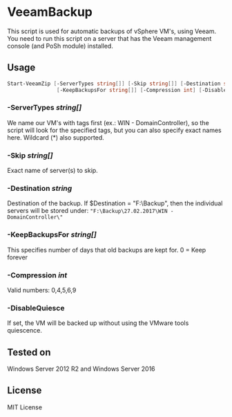 # VeeamBackup

This script is used for automatic backups of vSphere VM's, using Veeam. You need to run this script on a server that has the Veeam management console (and PoSh module) installed.

## Usage

```PowerShell
Start-VeeamZip [-ServerTypes string[]] [-Skip string[]] [-Destination string]
                [-KeepBackupsFor string[]] [-Compression int] [-DisableQuiesce]  
```

### -ServerTypes *string[]*
We name our VM's with tags first (ex.: WIN - DomainController), so the script will look for the specified tags, but you can also specify exact names here. Wildcard (*) also supported.

### -Skip *string[]*
Exact name of server(s) to skip.

### -Destination *string*
Destination of the backup. If $Destination = "F:\Backup", then the individual servers will be stored under:
`"F:\Backup\27.02.2017\WIN - DomainController\"`

### -KeepBackupsFor *string[]*
This specifies number of days that old backups are kept for. 0 = Keep forever

### -Compression *int*
Valid numbers: 0,4,5,6,9

### -DisableQuiesce
If set, the VM will be backed up without using the VMware tools quiescence.

## Tested on
Windows Server 2012 R2 and Windows Server 2016 

## License
MIT License
